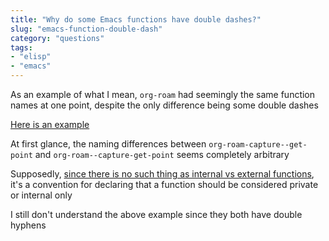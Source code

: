 ```yaml
---
title: "Why do some Emacs functions have double dashes?"
slug: "emacs-function-double-dash"
category: "questions"
tags:
- "elisp"
- "emacs"
---
```


As an example of what I mean, `org-roam` had seemingly the same function names at one point, despite the only difference being some double dashes

[Here is an example](https://github.com/org-roam/org-roam/blob/ba835ef6242caf23e60ab9de1aaf1f25d7e5841f/org-roam-capture.el#L236)

At first glance, the naming differences between `org-roam-capture--get-point` and `org-roam--capture-get-point` seems completely arbitrary

Supposedly, [since there is no such thing as internal vs external functions](https://emacs.stackexchange.com/questions/42286/double-hyphen-in-elisp-function-names), it's a convention for declaring that a function should be considered private or internal only

I still don't understand the above example since they both have double hyphens